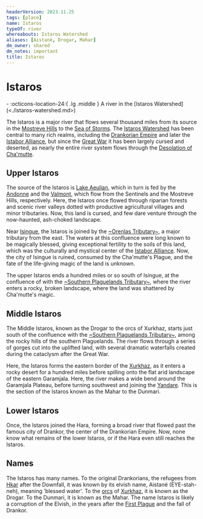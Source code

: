 ```yaml
---
headerVersion: 2023.11.25
tags: [place]
name: Istaros
typeOf: river
whereabouts: Istaros Watershed
aliases: [Aistanë, Drogar, Mahar]
dm_owner: shared
dm_notes: important
title: Istaros
---
```

# Istaros
<div class="grid cards ext-narrow-margin ext-one-column" markdown>
-    :octicons-location-24:{ .lg .middle } A river in the [Istaros Watershed](<./istaros-watershed.md>)  
</div>


The Istaros is a major river that flows several thousand miles from its source in the [Mostreve Hills](<../../greater-sembara/mostreve-hills.md>) to the [Sea of Storms](<../../drankorian-hinterland/sea-of-storms.md>). The [Istaros Watershed](<./istaros-watershed.md>) has been central to many rich realms, including the [Drankorian Empire](<../../../history/drankorian-era/drankorian-empire.md>) and later the [Istabor Alliance](<../../../history/istabor-alliance.md>), but since the [Great War](<../../../events/1500s/great-war.md>) it has been largely cursed and deserted, as nearly the entire river system flows through the [Desolation of Cha'mutte](<../../drankorian-hinterland/desolation-of-cha-mutte.md>). 
## Upper Istaros

The source of the Istaros is [Lake Aeulian](<./lake-aeulian.md>), which in turn is fed by the [Andonne](<./andonne.md>) and the [Valmont](<./valmont.md>), which flow from the Sentinels and the Mostreve Hills, respectively. Here, the Istaros once flowed through riparian forests and scenic river valleys dotted with productive agricultural villages and minor tributaries. Now, this land is cursed, and few dare venture through the now-haunted, ash-choked landscape. 

Near [Isingue](<../../upper-istaros/isingue.md>), the Istaros is joined by the [~Orenlas Tributary~](<./orenlas-tributary.md>), a major tributary from the east. The waters at this confluence were long known to be magically blessed, giving exceptional fertility to the soils of this land, which was the culturally and mystical center of the [Istabor Alliance](<../../../history/istabor-alliance.md>). Now, the city of Isingue is ruined, consumed by the Cha'mutte's Plague, and the fate of the life-giving magic of the land is unknown. 

The upper Istaros ends a hundred miles or so south of Isingue, at the confluence of with the [~Southern Plaguelands Tributary~](<./southern-plaguelands-tributary.md>), where the river enters a rocky, broken landscape, where the land was shattered by Cha'mutte's magic.


## Middle Istaros

The Middle Istaros, known as the Drogar to the orcs of Xurkhaz, starts just south of the confluence with the [~Southern Plaguelands Tributary~](<./southern-plaguelands-tributary.md>), among the rocky hills of the southern Plaguelands. The river flows through a series of gorges cut into the uplifted land, with several dramatic waterfalls created during the cataclysm after the Great War. 

Here, the Istaros forms the eastern border of the [Xurkhaz](<../../upper-istaros/xurkhaz/xurkhaz.md>), as it enters a rocky desert for a hundred miles before spilling onto the flat arid landscape of the eastern Garamjala. Here, the river makes a wide bend around the Garamjala Plateau, before turning southwest and joining the [Yandare](<./yandare.md>). This is the section of the Istaros known as the Mahar to the Dunmari. 
## Lower Istaros

Once, the Istaros joined the Hara, forming a broad river that flowed past the famous city of Drankor, the center of the Drankorian Empire. Now, none know what remains of the lower Istaros, or if the Hara even still reaches the Istaros. 
## Names

The Istaros has many names. To the original Drankorians, the refugees from [Hkar](<../../../history/pre-downfall/hkar.md>) after the Downfall, it was known by its elvish name, Aistanë (EYE-stah-neh), meaning 'blessed water'. To the [orcs](<../../../species/orcs.md>) of [Xurkhaz](<../../upper-istaros/xurkhaz/xurkhaz.md>), it is known as the Drogar. To the Dunmari, it is known as the Mahar. The name Istaros is likely a corruption of the Elvish, in the years after the [First Plague](<../../../events/1000s/1059/first-plague.md>) and the fall of Drankor.